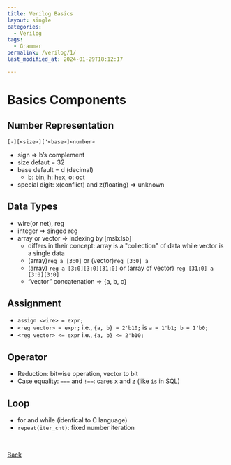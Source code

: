 ```yaml
---
title: Verilog Basics
layout: single
categories:
  - Verilog
tags:
  - Grammar
permalink: /verilog/1/
last_modified_at: 2024-01-29T18:12:17

---
```


# Basics Components

## Number Representation

`[-][<size>]['<base>]<number>`

- sign ⇒ b’s complement
- size defaut = 32
- base default = d (decimal)
  - b: bin, h: hex, o: oct
- special digit: x(conflict) and z(floating) ⇒ unknown

## Data Types

- wire(or net), reg
- integer ⇒ singed reg
- array or vector ⇒ indexing by [msb:lsb]
  - differs in their concept: array is a "collection" of data while vector is a single data
  - (array)`reg a [3:0]` or (vector)`reg [3:0] a`
  - (array) `reg a [3:0][3:0][31:0]` or (array of vector) `reg [31:0] a [3:0][3:0]`
  - “vector” concatenation ⇒ {a, b, c}

## Assignment

- `assign <wire> = expr;`
- `<reg vector> = expr;` i.e., `{a, b} = 2'b10;` is `a = 1'b1; b = 1'b0;`
- `<reg vector> <= expr` i.e., `{a, b} <= 2'b10;`

## Operator

- Reduction:  bitwise operation, vector to bit
- Case equality: `===` and `!==`: cares x and z (like `is` in SQL)

## Loop

- for and while (identical to C language)
- `repeat(iter_cnt)`: fixed number iteration

<br>

[Back](/verilog/)